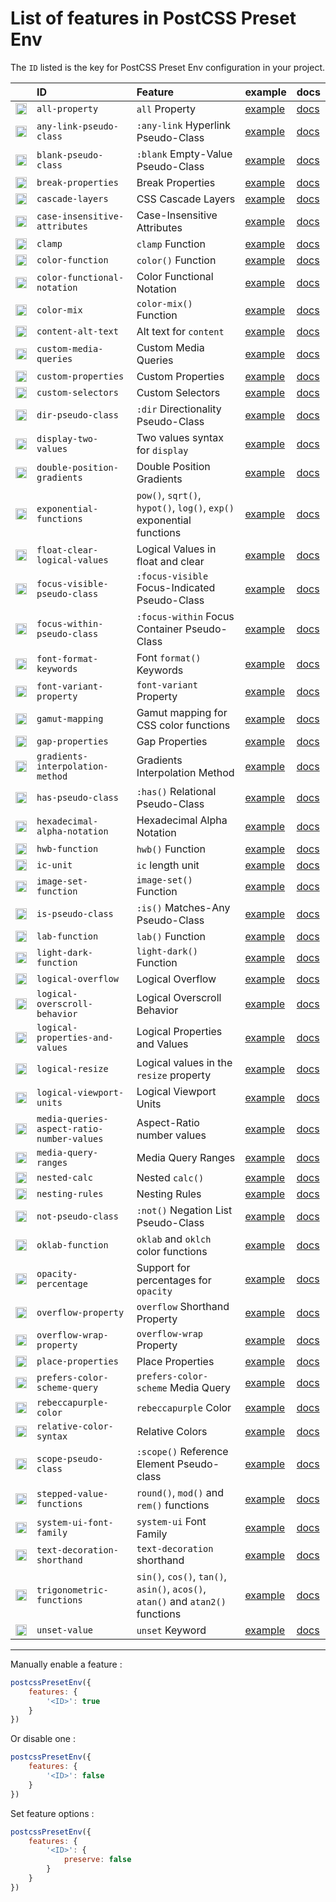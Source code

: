 # List of features in PostCSS Preset Env

The `ID` listed is the key for PostCSS Preset Env configuration in your project.

| | ID | Feature | example | docs |
|:--- |:--- |:--- |:--- |:--- |
| [<img alt="Baseline Status" src="https://cssdb.org/images/badges-baseline/all-property.svg" height="18">](https://cssdb.org/#all-property) | `all-property` | `all` Property | [example](https://preset-env.cssdb.org/features/#all-property) | [docs](https://github.com/maximkoretskiy/postcss-initial#readme) |
| [<img alt="Baseline Status" src="https://cssdb.org/images/badges-baseline/any-link-pseudo-class.svg" height="18">](https://cssdb.org/#any-link-pseudo-class) | `any-link-pseudo-class` | `:any-link` Hyperlink Pseudo-Class | [example](https://preset-env.cssdb.org/features/#any-link-pseudo-class) | [docs](https://github.com/csstools/postcss-plugins/tree/main/plugins/postcss-pseudo-class-any-link#readme) |
| [<img alt="Baseline Status" src="https://cssdb.org/images/badges-baseline/blank-pseudo-class.svg" height="18">](https://cssdb.org/#blank-pseudo-class) | `blank-pseudo-class` | `:blank` Empty-Value Pseudo-Class | [example](https://preset-env.cssdb.org/features/#blank-pseudo-class) | [docs](https://github.com/csstools/postcss-plugins/tree/main/plugins/css-blank-pseudo#readme) |
| [<img alt="Baseline Status" src="https://cssdb.org/images/badges-baseline/break-properties.svg" height="18">](https://cssdb.org/#break-properties) | `break-properties` | Break Properties | [example](https://preset-env.cssdb.org/features/#break-properties) | [docs](https://github.com/shrpne/postcss-page-break#readme) |
| [<img alt="Baseline Status" src="https://cssdb.org/images/badges-baseline/cascade-layers.svg" height="18">](https://cssdb.org/#cascade-layers) | `cascade-layers` | CSS Cascade Layers | [example](https://preset-env.cssdb.org/features/#cascade-layers) | [docs](https://github.com/csstools/postcss-plugins/tree/main/plugins/postcss-cascade-layers#readme) |
| [<img alt="Baseline Status" src="https://cssdb.org/images/badges-baseline/case-insensitive-attributes.svg" height="18">](https://cssdb.org/#case-insensitive-attributes) | `case-insensitive-attributes` | Case-Insensitive Attributes | [example](https://preset-env.cssdb.org/features/#case-insensitive-attributes) | [docs](https://github.com/csstools/postcss-plugins/tree/main/plugins/postcss-attribute-case-insensitive#readme) |
| [<img alt="Baseline Status" src="https://cssdb.org/images/badges-baseline/clamp.svg" height="18">](https://cssdb.org/#clamp) | `clamp` | `clamp` Function | [example](https://preset-env.cssdb.org/features/#clamp) | [docs](https://github.com/polemius/postcss-clamp#readme) |
| [<img alt="Baseline Status" src="https://cssdb.org/images/badges-baseline/color-function.svg" height="18">](https://cssdb.org/#color-function) | `color-function` | `color()` Function | [example](https://preset-env.cssdb.org/features/#color-function) | [docs](https://github.com/csstools/postcss-plugins/tree/main/plugins/postcss-color-function#readme) |
| [<img alt="Baseline Status" src="https://cssdb.org/images/badges-baseline/color-functional-notation.svg" height="18">](https://cssdb.org/#color-functional-notation) | `color-functional-notation` | Color Functional Notation | [example](https://preset-env.cssdb.org/features/#color-functional-notation) | [docs](https://github.com/csstools/postcss-plugins/tree/main/plugins/postcss-color-functional-notation#readme) |
| [<img alt="Baseline Status" src="https://cssdb.org/images/badges-baseline/color-mix.svg" height="18">](https://cssdb.org/#color-mix) | `color-mix` | `color-mix()` Function | [example](https://preset-env.cssdb.org/features/#color-mix) | [docs](https://github.com/csstools/postcss-plugins/tree/main/plugins/postcss-color-mix-function#readme) |
| [<img alt="Baseline Status" src="https://cssdb.org/images/badges-baseline/content-alt-text.svg" height="18">](https://cssdb.org/#content-alt-text) | `content-alt-text` | Alt text for `content` | [example](https://preset-env.cssdb.org/features/#content-alt-text) | [docs](https://github.com/csstools/postcss-plugins/tree/main/plugins/postcss-content-alt-text#readme) |
| [<img alt="Baseline Status" src="https://cssdb.org/images/badges-baseline/custom-media-queries.svg" height="18">](https://cssdb.org/#custom-media-queries) | `custom-media-queries` | Custom Media Queries | [example](https://preset-env.cssdb.org/features/#custom-media-queries) | [docs](https://github.com/csstools/postcss-plugins/tree/main/plugins/postcss-custom-media#readme) |
| [<img alt="Baseline Status" src="https://cssdb.org/images/badges-baseline/custom-properties.svg" height="18">](https://cssdb.org/#custom-properties) | `custom-properties` | Custom Properties | [example](https://preset-env.cssdb.org/features/#custom-properties) | [docs](https://github.com/csstools/postcss-plugins/tree/main/plugins/postcss-custom-properties#readme) |
| [<img alt="Baseline Status" src="https://cssdb.org/images/badges-baseline/custom-selectors.svg" height="18">](https://cssdb.org/#custom-selectors) | `custom-selectors` | Custom Selectors | [example](https://preset-env.cssdb.org/features/#custom-selectors) | [docs](https://github.com/csstools/postcss-plugins/tree/main/plugins/postcss-custom-selectors#readme) |
| [<img alt="Baseline Status" src="https://cssdb.org/images/badges-baseline/dir-pseudo-class.svg" height="18">](https://cssdb.org/#dir-pseudo-class) | `dir-pseudo-class` | `:dir` Directionality Pseudo-Class | [example](https://preset-env.cssdb.org/features/#dir-pseudo-class) | [docs](https://github.com/csstools/postcss-plugins/tree/main/plugins/postcss-dir-pseudo-class#readme) |
| [<img alt="Baseline Status" src="https://cssdb.org/images/badges-baseline/display-two-values.svg" height="18">](https://cssdb.org/#display-two-values) | `display-two-values` | Two values syntax for `display` | [example](https://preset-env.cssdb.org/features/#display-two-values) | [docs](https://github.com/csstools/postcss-plugins/tree/main/plugins/postcss-normalize-display-values#readme) |
| [<img alt="Baseline Status" src="https://cssdb.org/images/badges-baseline/double-position-gradients.svg" height="18">](https://cssdb.org/#double-position-gradients) | `double-position-gradients` | Double Position Gradients | [example](https://preset-env.cssdb.org/features/#double-position-gradients) | [docs](https://github.com/csstools/postcss-plugins/tree/main/plugins/postcss-double-position-gradients#readme) |
| [<img alt="Baseline Status" src="https://cssdb.org/images/badges-baseline/exponential-functions.svg" height="18">](https://cssdb.org/#exponential-functions) | `exponential-functions` | `pow()`, `sqrt()`, `hypot()`, `log()`, `exp()` exponential functions | [example](https://preset-env.cssdb.org/features/#exponential-functions) | [docs](https://github.com/csstools/postcss-plugins/tree/main/plugins/postcss-exponential-functions#readme) |
| [<img alt="Baseline Status" src="https://cssdb.org/images/badges-baseline/float-clear-logical-values.svg" height="18">](https://cssdb.org/#float-clear-logical-values) | `float-clear-logical-values` | Logical Values in float and clear | [example](https://preset-env.cssdb.org/features/#float-clear-logical-values) | [docs](https://github.com/csstools/postcss-plugins/tree/main/plugins/postcss-logical-float-and-clear#readme) |
| [<img alt="Baseline Status" src="https://cssdb.org/images/badges-baseline/focus-visible-pseudo-class.svg" height="18">](https://cssdb.org/#focus-visible-pseudo-class) | `focus-visible-pseudo-class` | `:focus-visible` Focus-Indicated Pseudo-Class | [example](https://preset-env.cssdb.org/features/#focus-visible-pseudo-class) | [docs](https://github.com/csstools/postcss-plugins/tree/main/plugins/postcss-focus-visible#readme) |
| [<img alt="Baseline Status" src="https://cssdb.org/images/badges-baseline/focus-within-pseudo-class.svg" height="18">](https://cssdb.org/#focus-within-pseudo-class) | `focus-within-pseudo-class` | `:focus-within` Focus Container Pseudo-Class | [example](https://preset-env.cssdb.org/features/#focus-within-pseudo-class) | [docs](https://github.com/csstools/postcss-plugins/tree/main/plugins/postcss-focus-within#readme) |
| [<img alt="Baseline Status" src="https://cssdb.org/images/badges-baseline/font-format-keywords.svg" height="18">](https://cssdb.org/#font-format-keywords) | `font-format-keywords` | Font `format()` Keywords | [example](https://preset-env.cssdb.org/features/#font-format-keywords) | [docs](https://github.com/valtlai/postcss-font-format-keywords#readme) |
| [<img alt="Baseline Status" src="https://cssdb.org/images/badges-baseline/font-variant-property.svg" height="18">](https://cssdb.org/#font-variant-property) | `font-variant-property` | `font-variant` Property | [example](https://preset-env.cssdb.org/features/#font-variant-property) | [docs](https://github.com/postcss/postcss-font-variant#readme) |
| [<img alt="Baseline Status" src="https://cssdb.org/images/badges-baseline/gamut-mapping.svg" height="18">](https://cssdb.org/#gamut-mapping) | `gamut-mapping` | Gamut mapping for CSS color functions | [example](https://preset-env.cssdb.org/features/#gamut-mapping) | [docs](https://github.com/csstools/postcss-plugins/tree/main/plugins/postcss-gamut-mapping#readme) |
| [<img alt="Baseline Status" src="https://cssdb.org/images/badges-baseline/gap-properties.svg" height="18">](https://cssdb.org/#gap-properties) | `gap-properties` | Gap Properties | [example](https://preset-env.cssdb.org/features/#gap-properties) | [docs](https://github.com/csstools/postcss-plugins/tree/main/plugins/postcss-gap-properties#readme) |
| [<img alt="Baseline Status" src="https://cssdb.org/images/badges-baseline/gradients-interpolation-method.svg" height="18">](https://cssdb.org/#gradients-interpolation-method) | `gradients-interpolation-method` | Gradients Interpolation Method | [example](https://preset-env.cssdb.org/features/#gradients-interpolation-method) | [docs](https://github.com/csstools/postcss-plugins/tree/main/plugins/postcss-gradients-interpolation-method#readme) |
| [<img alt="Baseline Status" src="https://cssdb.org/images/badges-baseline/has-pseudo-class.svg" height="18">](https://cssdb.org/#has-pseudo-class) | `has-pseudo-class` | `:has()` Relational Pseudo-Class | [example](https://preset-env.cssdb.org/features/#has-pseudo-class) | [docs](https://github.com/csstools/postcss-plugins/tree/main/plugins/css-has-pseudo#readme) |
| [<img alt="Baseline Status" src="https://cssdb.org/images/badges-baseline/hexadecimal-alpha-notation.svg" height="18">](https://cssdb.org/#hexadecimal-alpha-notation) | `hexadecimal-alpha-notation` | Hexadecimal Alpha Notation | [example](https://preset-env.cssdb.org/features/#hexadecimal-alpha-notation) | [docs](https://github.com/csstools/postcss-plugins/tree/main/plugins/postcss-color-hex-alpha#readme) |
| [<img alt="Baseline Status" src="https://cssdb.org/images/badges-baseline/hwb-function.svg" height="18">](https://cssdb.org/#hwb-function) | `hwb-function` | `hwb()` Function | [example](https://preset-env.cssdb.org/features/#hwb-function) | [docs](https://github.com/csstools/postcss-plugins/tree/main/plugins/postcss-hwb-function#readme) |
| [<img alt="Baseline Status" src="https://cssdb.org/images/badges-baseline/ic-unit.svg" height="18">](https://cssdb.org/#ic-unit) | `ic-unit` | `ic` length unit | [example](https://preset-env.cssdb.org/features/#ic-unit) | [docs](https://github.com/csstools/postcss-plugins/tree/main/plugins/postcss-ic-unit#readme) |
| [<img alt="Baseline Status" src="https://cssdb.org/images/badges-baseline/image-set-function.svg" height="18">](https://cssdb.org/#image-set-function) | `image-set-function` | `image-set()` Function | [example](https://preset-env.cssdb.org/features/#image-set-function) | [docs](https://github.com/csstools/postcss-plugins/tree/main/plugins/postcss-image-set-function#readme) |
| [<img alt="Baseline Status" src="https://cssdb.org/images/badges-baseline/is-pseudo-class.svg" height="18">](https://cssdb.org/#is-pseudo-class) | `is-pseudo-class` | `:is()` Matches-Any Pseudo-Class | [example](https://preset-env.cssdb.org/features/#is-pseudo-class) | [docs](https://github.com/csstools/postcss-plugins/tree/main/plugins/postcss-is-pseudo-class#readme) |
| [<img alt="Baseline Status" src="https://cssdb.org/images/badges-baseline/lab-function.svg" height="18">](https://cssdb.org/#lab-function) | `lab-function` | `lab()` Function | [example](https://preset-env.cssdb.org/features/#lab-function) | [docs](https://github.com/csstools/postcss-plugins/tree/main/plugins/postcss-lab-function#readme) |
| [<img alt="Baseline Status" src="https://cssdb.org/images/badges-baseline/light-dark-function.svg" height="18">](https://cssdb.org/#light-dark-function) | `light-dark-function` | `light-dark()` Function | [example](https://preset-env.cssdb.org/features/#light-dark-function) | [docs](https://github.com/csstools/postcss-plugins/tree/main/plugins/postcss-light-dark-function#readme) |
| [<img alt="Baseline Status" src="https://cssdb.org/images/badges-baseline/logical-overflow.svg" height="18">](https://cssdb.org/#logical-overflow) | `logical-overflow` | Logical Overflow | [example](https://preset-env.cssdb.org/features/#logical-overflow) | [docs](https://github.com/csstools/postcss-plugins/tree/main/plugins/postcss-logical-overflow#readme) |
| [<img alt="Baseline Status" src="https://cssdb.org/images/badges-baseline/logical-overscroll-behavior.svg" height="18">](https://cssdb.org/#logical-overscroll-behavior) | `logical-overscroll-behavior` | Logical Overscroll Behavior | [example](https://preset-env.cssdb.org/features/#logical-overscroll-behavior) | [docs](https://github.com/csstools/postcss-plugins/tree/main/plugins/postcss-logical-overscroll-behavior#readme) |
| [<img alt="Baseline Status" src="https://cssdb.org/images/badges-baseline/logical-properties-and-values.svg" height="18">](https://cssdb.org/#logical-properties-and-values) | `logical-properties-and-values` | Logical Properties and Values | [example](https://preset-env.cssdb.org/features/#logical-properties-and-values) | [docs](https://github.com/csstools/postcss-plugins/tree/main/plugins/postcss-logical#readme) |
| [<img alt="Baseline Status" src="https://cssdb.org/images/badges-baseline/logical-resize.svg" height="18">](https://cssdb.org/#logical-resize) | `logical-resize` | Logical values in the `resize` property | [example](https://preset-env.cssdb.org/features/#logical-resize) | [docs](https://github.com/csstools/postcss-plugins/tree/main/plugins/postcss-logical-resize#readme) |
| [<img alt="Baseline Status" src="https://cssdb.org/images/badges-baseline/logical-viewport-units.svg" height="18">](https://cssdb.org/#logical-viewport-units) | `logical-viewport-units` | Logical Viewport Units | [example](https://preset-env.cssdb.org/features/#logical-viewport-units) | [docs](https://github.com/csstools/postcss-plugins/tree/main/plugins/postcss-logical-viewport-units#readme) |
| [<img alt="Baseline Status" src="https://cssdb.org/images/badges-baseline/media-queries-aspect-ratio-number-values.svg" height="18">](https://cssdb.org/#media-queries-aspect-ratio-number-values) | `media-queries-aspect-ratio-number-values` | Aspect-Ratio number values | [example](https://preset-env.cssdb.org/features/#media-queries-aspect-ratio-number-values) | [docs](https://github.com/csstools/postcss-plugins/tree/main/plugins/postcss-media-queries-aspect-ratio-number-values#readme) |
| [<img alt="Baseline Status" src="https://cssdb.org/images/badges-baseline/media-query-ranges.svg" height="18">](https://cssdb.org/#media-query-ranges) | `media-query-ranges` | Media Query Ranges | [example](https://preset-env.cssdb.org/features/#media-query-ranges) | [docs](https://github.com/csstools/postcss-plugins/tree/main/plugins/postcss-media-minmax#readme) |
| [<img alt="Baseline Status" src="https://cssdb.org/images/badges-baseline/nested-calc.svg" height="18">](https://cssdb.org/#nested-calc) | `nested-calc` | Nested `calc()` | [example](https://preset-env.cssdb.org/features/#nested-calc) | [docs](https://github.com/csstools/postcss-plugins/tree/main/plugins/postcss-nested-calc#readme) |
| [<img alt="Baseline Status" src="https://cssdb.org/images/badges-baseline/nesting-rules.svg" height="18">](https://cssdb.org/#nesting-rules) | `nesting-rules` | Nesting Rules | [example](https://preset-env.cssdb.org/features/#nesting-rules) | [docs](https://github.com/csstools/postcss-plugins/tree/main/plugins/postcss-nesting#readme) |
| [<img alt="Baseline Status" src="https://cssdb.org/images/badges-baseline/not-pseudo-class.svg" height="18">](https://cssdb.org/#not-pseudo-class) | `not-pseudo-class` | `:not()` Negation List Pseudo-Class | [example](https://preset-env.cssdb.org/features/#not-pseudo-class) | [docs](https://github.com/csstools/postcss-plugins/tree/main/plugins/postcss-selector-not#readme) |
| [<img alt="Baseline Status" src="https://cssdb.org/images/badges-baseline/oklab-function.svg" height="18">](https://cssdb.org/#oklab-function) | `oklab-function` | `oklab` and `oklch` color functions | [example](https://preset-env.cssdb.org/features/#oklab-function) | [docs](https://github.com/csstools/postcss-plugins/tree/main/plugins/postcss-oklab-function#readme) |
| [<img alt="Baseline Status" src="https://cssdb.org/images/badges-baseline/opacity-percentage.svg" height="18">](https://cssdb.org/#opacity-percentage) | `opacity-percentage` | Support for percentages for `opacity` | [example](https://preset-env.cssdb.org/features/#opacity-percentage) | [docs](https://github.com/mrcgrtz/postcss-opacity-percentage#readme) |
| [<img alt="Baseline Status" src="https://cssdb.org/images/badges-baseline/overflow-property.svg" height="18">](https://cssdb.org/#overflow-property) | `overflow-property` | `overflow` Shorthand Property | [example](https://preset-env.cssdb.org/features/#overflow-property) | [docs](https://github.com/csstools/postcss-plugins/tree/main/plugins/postcss-overflow-shorthand#readme) |
| [<img alt="Baseline Status" src="https://cssdb.org/images/badges-baseline/overflow-wrap-property.svg" height="18">](https://cssdb.org/#overflow-wrap-property) | `overflow-wrap-property` | `overflow-wrap` Property | [example](https://preset-env.cssdb.org/features/#overflow-wrap-property) | [docs](https://github.com/mattdimu/postcss-replace-overflow-wrap#readme) |
| [<img alt="Baseline Status" src="https://cssdb.org/images/badges-baseline/place-properties.svg" height="18">](https://cssdb.org/#place-properties) | `place-properties` | Place Properties | [example](https://preset-env.cssdb.org/features/#place-properties) | [docs](https://github.com/csstools/postcss-plugins/tree/main/plugins/postcss-place#readme) |
| [<img alt="Baseline Status" src="https://cssdb.org/images/badges-baseline/prefers-color-scheme-query.svg" height="18">](https://cssdb.org/#prefers-color-scheme-query) | `prefers-color-scheme-query` | `prefers-color-scheme` Media Query | [example](https://preset-env.cssdb.org/features/#prefers-color-scheme-query) | [docs](https://github.com/csstools/postcss-plugins/tree/main/plugins/css-prefers-color-scheme#readme) |
| [<img alt="Baseline Status" src="https://cssdb.org/images/badges-baseline/rebeccapurple-color.svg" height="18">](https://cssdb.org/#rebeccapurple-color) | `rebeccapurple-color` | `rebeccapurple` Color | [example](https://preset-env.cssdb.org/features/#rebeccapurple-color) | [docs](https://github.com/csstools/postcss-plugins/tree/main/plugins/postcss-color-rebeccapurple#readme) |
| [<img alt="Baseline Status" src="https://cssdb.org/images/badges-baseline/relative-color-syntax.svg" height="18">](https://cssdb.org/#relative-color-syntax) | `relative-color-syntax` | Relative Colors | [example](https://preset-env.cssdb.org/features/#relative-color-syntax) | [docs](https://github.com/csstools/postcss-plugins/tree/main/plugins/postcss-relative-color-syntax#readme) |
| [<img alt="Baseline Status" src="https://cssdb.org/images/badges-baseline/scope-pseudo-class.svg" height="18">](https://cssdb.org/#scope-pseudo-class) | `scope-pseudo-class` | `:scope()` Reference Element Pseudo-class | [example](https://preset-env.cssdb.org/features/#scope-pseudo-class) | [docs](https://github.com/csstools/postcss-plugins/tree/main/plugins/postcss-scope-pseudo-class#readme) |
| [<img alt="Baseline Status" src="https://cssdb.org/images/badges-baseline/stepped-value-functions.svg" height="18">](https://cssdb.org/#stepped-value-functions) | `stepped-value-functions` | `round()`, `mod()` and `rem()` functions | [example](https://preset-env.cssdb.org/features/#stepped-value-functions) | [docs](https://github.com/csstools/postcss-plugins/tree/main/plugins/postcss-stepped-value-functions#readme) |
| [<img alt="Baseline Status" src="https://cssdb.org/images/badges-baseline/system-ui-font-family.svg" height="18">](https://cssdb.org/#system-ui-font-family) | `system-ui-font-family` | `system-ui` Font Family | [example](https://preset-env.cssdb.org/features/#system-ui-font-family) | [docs](https://github.com/JLHwung/postcss-font-family-system-ui#readme) |
| [<img alt="Baseline Status" src="https://cssdb.org/images/badges-baseline/text-decoration-shorthand.svg" height="18">](https://cssdb.org/#text-decoration-shorthand) | `text-decoration-shorthand` | `text-decoration` shorthand | [example](https://preset-env.cssdb.org/features/#text-decoration-shorthand) | [docs](https://github.com/csstools/postcss-plugins/tree/main/plugins/postcss-text-decoration-shorthand#readme) |
| [<img alt="Baseline Status" src="https://cssdb.org/images/badges-baseline/trigonometric-functions.svg" height="18">](https://cssdb.org/#trigonometric-functions) | `trigonometric-functions` | `sin()`, `cos()`, `tan()`, `asin()`, `acos()`, `atan()` and `atan2()` functions | [example](https://preset-env.cssdb.org/features/#trigonometric-functions) | [docs](https://github.com/csstools/postcss-plugins/tree/main/plugins/postcss-trigonometric-functions#readme) |
| [<img alt="Baseline Status" src="https://cssdb.org/images/badges-baseline/unset-value.svg" height="18">](https://cssdb.org/#unset-value) | `unset-value` | `unset` Keyword | [example](https://preset-env.cssdb.org/features/#unset-value) | [docs](https://github.com/csstools/postcss-plugins/tree/main/plugins/postcss-unset-value#readme) |


-------

Manually enable a feature :

```js
postcssPresetEnv({
	features: {
		'<ID>': true
	}
})
```

Or disable one :

```js
postcssPresetEnv({
	features: {
		'<ID>': false
	}
})
```

Set feature options :

```js
postcssPresetEnv({
	features: {
		'<ID>': {
			preserve: false
		}
	}
})
```
